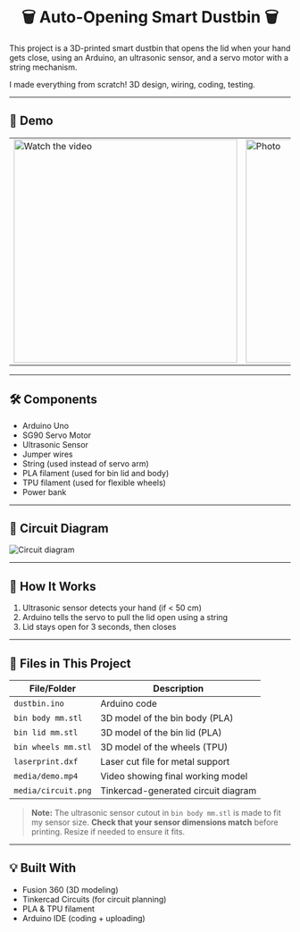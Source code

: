 <h1 align="center">🗑️ Auto-Opening Smart Dustbin 🗑️ </h1>

This project is a 3D-printed smart dustbin that opens the lid when your hand gets close, using an Arduino, an ultrasonic sensor, and a servo motor with a string mechanism.

I made everything from scratch! 3D design, wiring, coding, testing.

---

## 🎥 Demo

<table>
  <tr>
    <td>
      <a href="https://youtube.com/shorts/C3dCPq_3W3U?feature=share">
        <img src="your-thumbnail.png" alt="Watch the video" width="400"/>
      </a>
    </td>
    <td>
      <img src="https://github.com/user-attachments/assets/563a0748-fa39-4495-9535-c0b6158071ca" alt="Photo" width="400"/>
    </td>
  </tr>
</table>



---

## 🛠️ Components
- Arduino Uno
- SG90 Servo Motor
- Ultrasonic Sensor
- Jumper wires
- String (used instead of servo arm)
- PLA filament (used for bin lid and body)
- TPU filament (used for flexible wheels)
- Power bank 

---

## 🔹 Circuit Diagram
![Circuit diagram](https://github.com/user-attachments/assets/c19f85a7-cf98-405f-914f-4468721a4f69)

---

## 🧪 How It Works
1. Ultrasonic sensor detects your hand (if < 50 cm)
2. Arduino tells the servo to pull the lid open using a string
3. Lid stays open for 3 seconds, then closes

---

## 📂 Files in This Project

| File/Folder           | Description                         |
|-----------------------|-------------------------------------|
| `dustbin.ino`         | Arduino code                        |
| `bin body mm.stl`     | 3D model of the bin body (PLA)      |
| `bin lid mm.stl`      | 3D model of the bin lid (PLA)       |
| `bin wheels mm.stl`   | 3D model of the wheels (TPU)        |
| `laserprint.dxf`      | Laser cut file for metal support    |
| `media/demo.mp4`      | Video showing final working model   |
| `media/circuit.png`   | Tinkercad-generated circuit diagram |

> **Note:** The ultrasonic sensor cutout in `bin body mm.stl` is made to fit my sensor size. **Check that your sensor dimensions match** before printing. Resize if needed to ensure it fits.

---

## 💡 Built With
- Fusion 360 (3D modeling)
- Tinkercad Circuits (for circuit planning)
- PLA & TPU filament
- Arduino IDE (coding + uploading)
